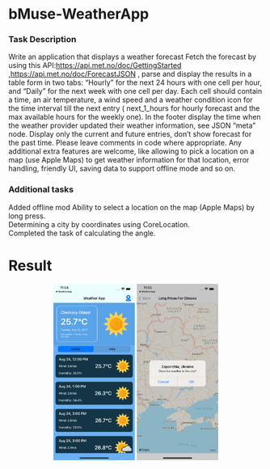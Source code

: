 # bMuse-WeatherApp

### Task Description 
Write an application that displays a weather forecast  Fetch the forecast by using this API:<https://api.met.no/doc/GettingStarted> ,<https://api.met.no/doc/ForecastJSON> , parse and display the results in a table form in two tabs: “Hourly” for the next 24 hours with one cell per hour, and “Daily” for the next week with one cell per day. Each cell should contain a time, an air temperature, a wind speed and a weather condition icon for the time interval till the next entry ( next_1_hours  for hourly forecast and the max available hours for the weekly one). In the footer display the time when the weather provider updated their weather information, see JSON “meta” node. Display only the current and future entries, don’t show forecast for the past time. Please leave comments in code where appropriate.  Any additional extra features are welcome, like allowing to pick a location on a map (use Apple Maps) to get weather information for that location, error handling, friendly UI, saving data to support offline mode and so on.

### Additional tasks
Added offline mod
Ability to select a location on the map (Apple Maps) by long press. <br />
Determining a city by coordinates using CoreLocation. <br />
Completed the task of calculating the angle. <br />

# Result

<p align="center">
  <img width="32%" height="32%" src="https://github.com/IlyaUA/bMuse-WeatherApp/blob/main/Screenshots/Main.png?raw=true">
  <img width="32%" height="32%" src="https://github.com/IlyaUA/bMuse-WeatherApp/blob/main/Screenshots/Map.png?raw=true">

</p>
